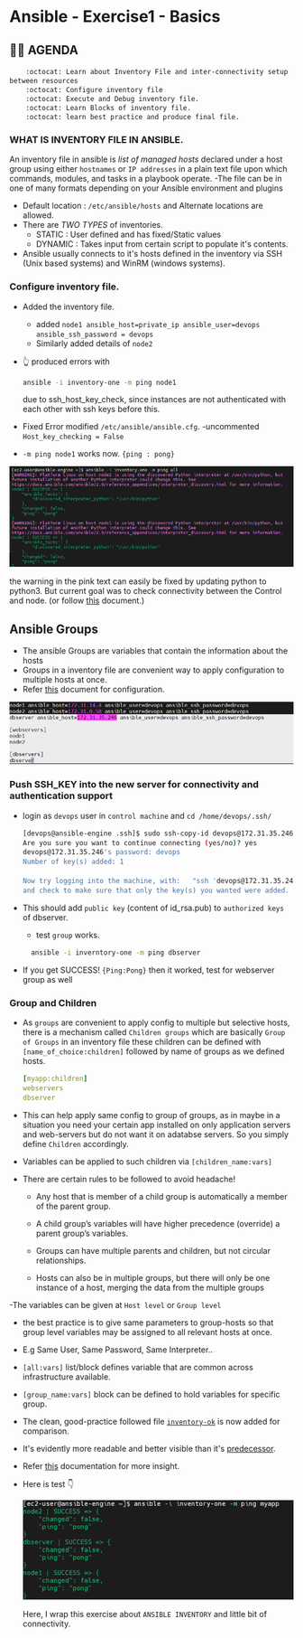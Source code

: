 # Ansible - Exercise1 - Basics

## :technologist: AGENDA

        :octocat: Learn about Inventory File and inter-connectivity setup between resources
        :octocat: Configure inventory file
        :octocat: Execute and Debug inventory file.
        :octocat: Learn Blocks of inventory file.
        :octocat: learn best practice and produce final file.

### WHAT IS INVENTORY FILE IN ANSIBLE.

An inventory file in ansible is _list of managed hosts_ declared under a host group using either `hostnames` or `IP addresses` in a plain text file upon which commands, modules, and tasks in a playbook operate.
-The file can be in one of many formats depending on your Ansible environment and plugins

- Default location : `/etc/ansible/hosts` and Alternate locations are allowed.
- There are _TWO TYPES_ of inventories.
  - STATIC : User defined and has fixed/Static values
  - DYNAMIC : Takes input from certain script to populate it's contents.
- Ansible usually connects to it's hosts defined in the inventory via SSH (Unix based systems) and WinRM (windows systems).

### Configure inventory file.

- Added the inventory file.
  - added `node1 ansible_host=private_ip ansible_user=devops ansible_ssh_password = devops`
  - Similarly added details of `node2`
- :point_up_2: produced errors with

  ```bash
  ansible -i inventory-one -m ping node1
  ```

  due to ssh_host_key_check, since instances are not authenticated with each other with ssh keys before this.

- Fixed Error
  modified `/etc/ansible/ansible.cfg`.
  -uncommented `Host_key_checking = False`

- `-m ping node1` works now. `{ping : pong}`

![Ping Success](/Exercise1/assets/Ping%20Sucess%20nodes.png "a title")

the warning in the pink text can easily be fixed by updating python to python3. But current goal was to check connectivity between the Control and node.
(or follow [this](https://docs.ansible.com/ansible/latest/reference_appendices/interpreter_discovery.html) document.)

## Ansible Groups

- The ansible Groups are variables that contain the information about the hosts
- Groups in a inventory file are convenient way to apply configuration to multiple hosts at once.
- Refer [this](https://docs.ansible.com/ansible/latest/user_guide/intro_inventory.html#assigning-a-variable-to-many-machines-group-variables) document for configuration.

![Server Added](/Exercise1/assets/added%20db%20server.png "server added")

### Push SSH_KEY into the new server for connectivity and authentication support

- login as `devops` user in `control machine` and `cd /home/devops/.ssh/`

  ```bash
  [devops@ansible-engine .ssh]$ sudo ssh-copy-id devops@172.31.35.246   #private_ip_dbserver
  Are you sure you want to continue connecting (yes/no)? yes
  devops@172.31.35.246's password: devops
  Number of key(s) added: 1

  Now try logging into the machine, with:   "ssh 'devops@172.31.35.246'"
  and check to make sure that only the key(s) you wanted were added.
  ```

- This should add `public key` (content of id_rsa.pub) to `authorized keys` of dbserver.
  - test `group` works.
  ```bash
    ansible -i inverntory-one -m ping dbserver
  ```
- If you get SUCCESS! `{Ping:Pong}` then it worked, test for webserver group as well

### Group and Children

- As `groups` are convenient to apply config to multiple but selective hosts, there is a mechanism called `Children groups` which are basically `Group of Groups` in an inventory file
  these children can be defined with `[name_of_choice:children]` followed by name of groups as we defined hosts.
  ```yaml
  [myapp:children]
  webservers
  dbserver
  ```
- This can help apply same config to group of groups, as in maybe in a situation you need your certain app installed on only application servers and web-servers but do not want it on adatabse servers. So you simply define `Children` accordingly.
- Variables can be applied to such children via `[children_name:vars]`
- There are certain rules to be followed to avoid headache!

  - Any host that is member of a child group is automatically a member of the parent group.

  - A child group’s variables will have higher precedence (override) a parent group’s variables.

  - Groups can have multiple parents and children, but not circular relationships.

  - Hosts can also be in multiple groups, but there will only be one instance of a host, merging the data from the multiple groups

-The variables can be given at `Host level` or `Group level`

- the best practice is to give same parameters to group-hosts so that group level variables may be assigned to all relevant hosts at once.
- E.g Same User, Same Password, Same Interpreter..
- `[all:vars]` list/block defines variable that are common across infrastructure available.
- `[group_name:vars]` block can be defined to hold variables for specific group.
- The clean, good-practice followed file [`inventory-ok`](/Exercise1/inventory-ok) is now added for comparison.
- It's evidently more readable and better visible than it's [predecessor](/Exercise1/inventory-one).

- Refer [this](https://docs.ansible.com/ansible/latest/user_guide/intro_inventory.html#inheriting-variable-values-group-variables-for-groups-of-groups) documentation for more insight.
- Here is test :point_down:

  ![Children Added](/Exercise1/assets/children%20pinged.png "children added")

  Here, I wrap this exercise about `ANSIBLE INVENTORY` and little bit of connectivity.
